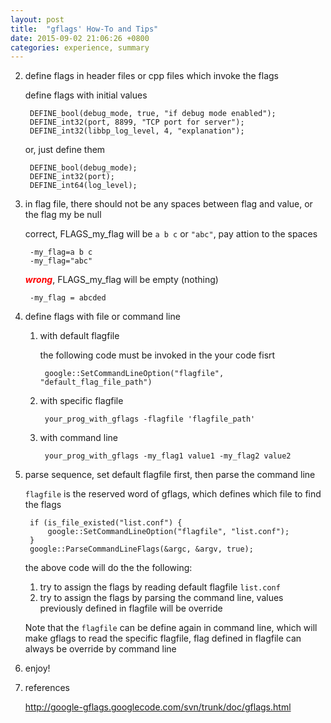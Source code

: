 ```yaml
---
layout: post
title:  "gflags' How-To and Tips"
date: 2015-09-02 21:06:26 +0800
categories: experience, summary
---
```


2. define flags in header files or cpp files which invoke the flags

	define flags with initial values

		DEFINE_bool(debug_mode, true, "if debug mode enabled");
		DEFINE_int32(port, 8899, "TCP port for server");
		DEFINE_int32(libbp_log_level, 4, "explanation");

	or, just define them

		DEFINE_bool(debug_mode);
		DEFINE_int32(port);
		DEFINE_int64(log_level);

2. in flag file, there should not be any spaces between flag and value, or the
	flag my be null

	correct, FLAGS_my_flag will be `a b c` or `"abc"`, pay attion to the spaces

		-my_flag=a b c
		-my_flag="abc"

	<font color=#ff0000>***wrong***</font>, FLAGS_my_flag will be empty (nothing)

		-my_flag = abcded

2. define flags with file or command line
	1. with default flagfile

		the following code must be invoked in the your code fisrt

			google::SetCommandLineOption("flagfile", "default_flag_file_path")

	2. with specific flagfile

			your_prog_with_gflags -flagfile 'flagfile_path'

	2. with command line

			your_prog_with_gflags -my_flag1 value1 -my_flag2 value2

2. parse sequence, set default flagfile first, then parse the command line

	`flagfile` is the reserved word of gflags, which defines which file to find
	the flags

		if (is_file_existed("list.conf") {
		    google::SetCommandLineOption("flagfile", "list.conf");
		}
		google::ParseCommandLineFlags(&argc, &argv, true);
	
	the above code will do the the following:
	1. try to assign the flags by reading default flagfile `list.conf`
	2. try to assign the flags by parsing the command line, values previously defined in flagfile will be
		 override

	Note that the `flagfile` can be define again in command line, which will make
	gflags to read the specific flagfile, flag defined in flagfile can always be
	override by command line

2. enjoy!

2. references

	<http://google-gflags.googlecode.com/svn/trunk/doc/gflags.html>
